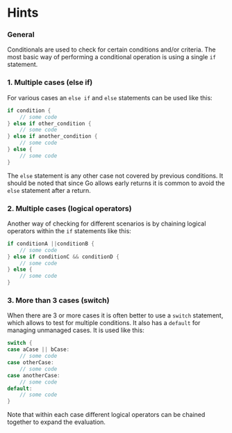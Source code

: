 # Hints

### General

Conditionals are used to check for certain conditions and/or criteria. The most basic way of performing a conditional operation is using a single `if` statement.

### 1. Multiple cases (else if)

For various cases an `else if` and `else` statements can be used like this: 
```go
if condition {
    // some code
} else if other_condition {
    // some code
} else if another_condition {
    // some code
} else {
    // some code
}
```
The `else` statement is any other case not covered by previous conditions. It should be noted that since Go allows early returns it is common to avoid the `else` statement after a return. 

### 2. Multiple cases (logical operators)

Another way of checking for different scenarios is by chaining logical operators within the `if` statements like this:

```go
if conditionA ||conditionB {
    // some code
} else if conditionC && conditionD {
    // some code
} else {
    // some code
}
```

### 3. More than 3 cases (switch)

When there are 3 or more cases it is often better to use a `switch` statement, which allows to test for multiple conditions. It also has a `default` for managing unmanaged cases. It is used like this:

```go
switch {
case aCase || bCase:
    // some code
case otherCase:
    // some code
case anotherCase:
    // some code
default:
    // some code
}
```
Note that within each case different logical operators can be chained together to expand the evaluation.